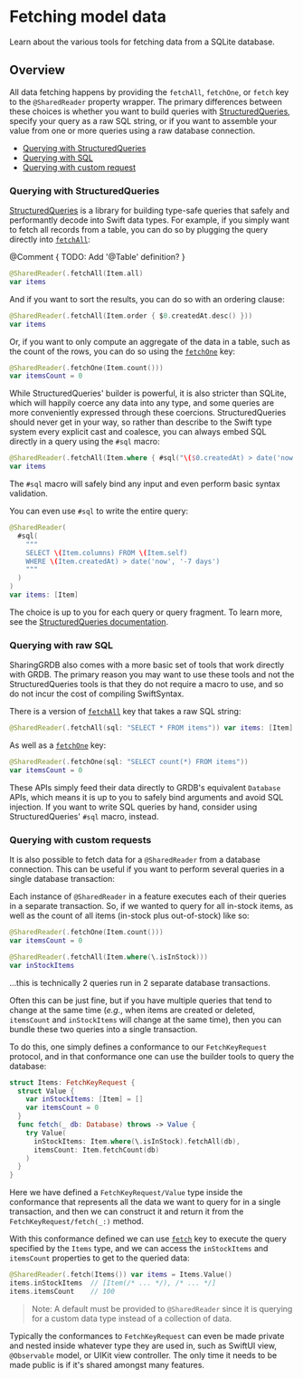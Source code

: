 # Fetching model data

Learn about the various tools for fetching data from a SQLite database.

## Overview

All data fetching happens by providing the `fetchAll`, `fetchOne`, or `fetch` key to the
`@SharedReader` property wrapper. The primary differences between these choices is whether you want
to build queries with [StructuredQueries][structured-queries-gh], specify your query as a raw SQL
string, or if you want to assemble your value from one or more queries using a raw database
connection.

  * [Querying with StructuredQueries](#Querying-with-Structured-Queries)
  * [Querying with SQL](#Querying-with-SQL)
  * [Querying with custom request](#Querying-with-a-custom-request)

[structured-queries-gh]: https://github.com/pointfreeco/swift-structured-queries

### Querying with StructuredQueries

[StructuredQueries][structured-queries-gh] is a library for building type-safe queries that safely
and performantly decode into Swift data types. For example, if you simply want to fetch all records
from a table, you can do so by plugging the query directly into
[`fetchAll`](<doc:Sharing/SharedReaderKey/fetchAll(_:database:)>):

@Comment { TODO: Add '@Table' definition? }

```swift
@SharedReader(.fetchAll(Item.all)
var items
```

And if you want to sort the results, you can do so with an ordering clause:

```swift
@SharedReader(.fetchAll(Item.order { $0.createdAt.desc() }))
var items
```

Or, if you want to only compute an aggregate of the data in a table, such as the count of the rows,
you can do so using the 
[`fetchOne`](<doc:Sharing/SharedReaderKey/fetchOne(_:database:)>) key:

```swift
@SharedReader(.fetchOne(Item.count())) 
var itemsCount = 0
```

While StructuredQueries' builder is powerful, it is also stricter than SQLite, which will happily
coerce any data into any type, and some queries are more conveniently expressed through these
coercions. StructuredQueries should never get in your way, so rather than describe to the Swift
type system every explicit cast and coalesce, you can always embed SQL directly in a query using
the `#sql` macro:

```swift
@SharedReader(.fetchAll(Item.where { #sql("\($0.createdAt) > date('now', '-7 days')") }))
var items
```

The `#sql` macro will safely bind any input and even perform basic syntax validation.

You can even use `#sql` to write the entire query:

```swift
@SharedReader(
  #sql(
    """
    SELECT \(Item.columns) FROM \(Item.self)
    WHERE \(Item.createdAt) > date('now', '-7 days')
    """
  )
)
var items: [Item]
```

The choice is up to you for each query or query fragment. To learn more, see the
[StructuredQueries documentation][structured-queries-docs].

[structured-queries-gh]: https://github.com/pointfreeco/swift-structured-queries
[structured-queries-docs]: https://swiftpackageindex.com/pointfreeco/swift-structured-queries/main/documentation/structuredqueriescore/

### Querying with raw SQL

SharingGRDB also comes with a more basic set of tools that work directly with GRDB. The primary reason you 
may want to use these tools and not the StructuredQueries tools is that they do not require a macro to use,
and so do not incur the cost of compiling SwiftSyntax.

There is a version of [`fetchAll`](<doc:Sharing/SharedReaderKey/fetchAll(sql:arguments:database:)>) key that 
takes a raw SQL string:

```swift
@SharedReader(.fetchAll(sql: "SELECT * FROM items")) var items: [Item]
```

As well as a [`fetchOne`](<doc:Sharing/SharedReaderKey/fetchOne(sql:arguments:database:)>) key:

```swift
@SharedReader(.fetchOne(sql: "SELECT count(*) FROM items")) 
var itemsCount = 0
```

These APIs simply feed their data directly to GRDB's equivalent `Database` APIs, which means it is
up to you to safely bind arguments and avoid SQL injection. If you want to write SQL queries by
hand, consider using StructuredQueries' `#sql` macro, instead.

[structured-queries-gh]: https://github.com/pointfreeco/swift-structured-queries

### Querying with custom requests

It is also possible to fetch data for a `@SharedReader` from a database connection. This can be
useful if you want to perform several queries in a single database transaction:

Each instance of `@SharedReader` in a feature executes each of their queries in a separate
transaction. So, if we wanted to query for all in-stock items, as well as the count of all items
(in-stock plus out-of-stock) like so:

```swift
@SharedReader(.fetchOne(Item.count()))
var itemsCount = 0

@SharedReader(.fetchAll(Item.where(\.isInStock)))
var inStockItems
```

…this is technically 2 queries run in 2 separate database transactions.

Often this can be just fine, but if you have multiple queries that tend to change at the same
time (_e.g._, when items are created or deleted, `itemsCount` and `inStockItems` will change
at the same time), then you can bundle these two queries into a single transaction.

To do this, one simply defines a conformance to our ``FetchKeyRequest`` protocol, and in that
conformance one can use the builder tools to query the database:

```swift
struct Items: FetchKeyRequest {
  struct Value {
    var inStockItems: [Item] = []
    var itemsCount = 0
  }
  func fetch(_ db: Database) throws -> Value {
    try Value(
      inStockItems: Item.where(\.isInStock).fetchAll(db),
      itemsCount: Item.fetchCount(db)
    )
  }
}
```

Here we have defined a ``FetchKeyRequest/Value`` type inside the conformance that represents all the
data we want to query for in a single transaction, and then we can construct it and return it from
the ``FetchKeyRequest/fetch(_:)`` method.

With this conformance defined we can use 
[`fetch`](<doc:Sharing/SharedReaderKey/fetch(_:database:)-3qcpd>) key to execute the query specified
by the `Items` type, and we can access the `inStockItems` and `itemsCount` properties to get to the
queried data:

```swift
@SharedReader(.fetch(Items()) var items = Items.Value()
items.inStockItems  // [Item(/* ... */), /* ... */]
items.itemsCount    // 100
```

> Note: A default must be provided to `@SharedReader` since it is querying for a custom data type
> instead of a collection of data.

Typically the conformances to ``FetchKeyRequest`` can even be made private and nested inside
whatever type they are used in, such as SwiftUI view, `@Observable` model, or UIKit view controller.
The only time it needs to be made public is if it's shared amongst many features.
